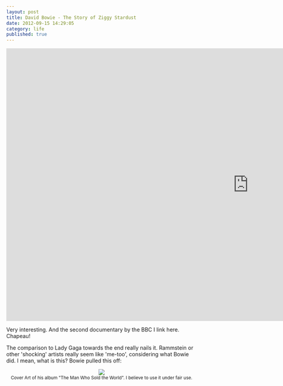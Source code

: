 ```yaml
---
layout: post
title: David Bowie - The Story of Ziggy Stardust
date: 2012-09-15 14:29:05
category: life
published: true
---
```



<div class="videoWrapper-16-9"><iframe width="1280" height="720" src="https://www.youtube.com/embed/S_hZ-Z_4ZVg?rel=0" frameborder="0" allowfullscreen></iframe></div>

Very interesting. And the second documentary by the BBC I link here. Chapeau!

The comparison to Lady Gaga towards the end really nails it. Rammstein or other 'shocking' artists really seem like 'me-too', considering what Bowie did. I mean, what is this? Bowie pulled this off: 
<br>
<p style="text-align: center;"><img src="http://blog.timmschoof.com/images/bowiecoverart.jpg"/><br/><small>Cover Art of his album "The Man Who Sold the World". I believe to use it under fair use.</small></p>